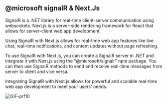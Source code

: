 ## @microsoft signalR & Next.Js 

SignalR is a .NET library for real-time client-server communication using websockets. Next.js is a server-side rendering framework for React that allows for server-client web app development.

Using SignalR with Next.js allows for real-time web app features like live chat, real-time notifications, and content updates without page refreshing.

To use SignalR with Next.js, you can create a SignalR server in .NET and integrate it with Next.js using the "@microsoft/signalr" npm package. You can then use SignalR methods to send and receive real-time messages from server to client and vice versa.

Integrating SignalR with Next.js allows for powerful and scalable real-time web app development to meet your users' needs.

![GIF-prf10](https://github.com/kaiquye/-microsoft-signalr-nextjs-web-sockets/assets/69175890/698b309a-4a9e-463b-93e4-f0bdd9e29767)
